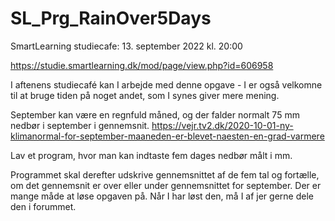 # SL_Prg_RainOver5Days
SmartLearning studiecafe: 13. september 2022 kl. 20:00

https://studie.smartlearning.dk/mod/page/view.php?id=606958

I aftenens studiecafé kan I arbejde med denne opgave - I er også velkomne til at bruge tiden på noget andet, som I synes giver mere mening.

September kan være en regnfuld måned, og der falder normalt 75 mm nedbør i september i gennemsnit.
https://vejr.tv2.dk/2020-10-01-ny-klimanormal-for-september-maaneden-er-blevet-naesten-en-grad-varmere

Lav et program, hvor man kan indtaste fem dages nedbør målt i mm.

Programmet skal derefter udskrive gennemsnittet af de fem tal og fortælle, om det gennemsnit er over eller under gennemsnittet for september.
Der er mange måde at løse opgaven på. Når I har løst den, må I af jer gerne dele den i forummet.

